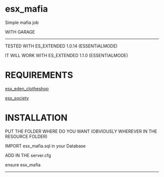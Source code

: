 # esx_mafia
Simple mafia job


WITH GARAGE

___

TESTED WITH ES_EXTENDED 1.0.14 (ESSENTIALMODE)

IT WILL WORK WITH ES_EXTENDED 1.1.0 (ESSENTIALMODE)

# REQUIREMENTS
[esx_eden_clotheshop](https://github.com/esx-community/esx_eden_clotheshop)

[esx_society](https://github.com/esx-framework/esx_society)

# INSTALLATION

PUT THE FOLDER WHERE DO YOU WANT (OBVIOUSLY WHEREVER IN THE RESOURCE FOLDER)

IMPORT esx_mafia.sql in your Database

ADD IN THE server.cfg  

ensure esx_mafia

---
